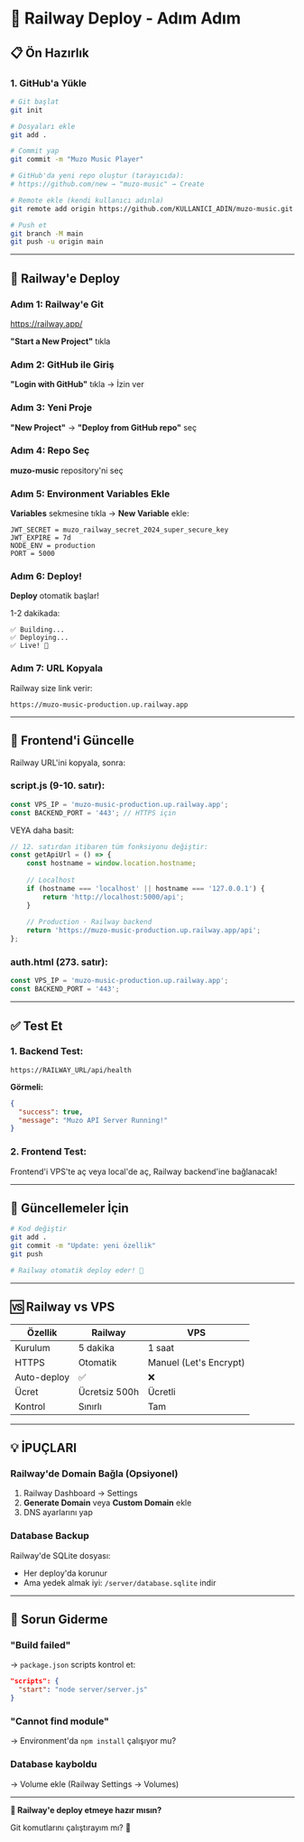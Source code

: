 # 🚂 Railway Deploy - Adım Adım

## 📋 Ön Hazırlık

### 1. GitHub'a Yükle

```bash
# Git başlat
git init

# Dosyaları ekle
git add .

# Commit yap
git commit -m "Muzo Music Player"

# GitHub'da yeni repo oluştur (tarayıcıda):
# https://github.com/new → "muzo-music" → Create

# Remote ekle (kendi kullanıcı adınla)
git remote add origin https://github.com/KULLANICI_ADIN/muzo-music.git

# Push et
git branch -M main
git push -u origin main
```

---

## 🚀 Railway'e Deploy

### Adım 1: Railway'e Git

https://railway.app/

**"Start a New Project"** tıkla

### Adım 2: GitHub ile Giriş

**"Login with GitHub"** tıkla → İzin ver

### Adım 3: Yeni Proje

**"New Project"** → **"Deploy from GitHub repo"** seç

### Adım 4: Repo Seç

**muzo-music** repository'ni seç

### Adım 5: Environment Variables Ekle

**Variables** sekmesine tıkla → **New Variable** ekle:

```
JWT_SECRET = muzo_railway_secret_2024_super_secure_key
JWT_EXPIRE = 7d
NODE_ENV = production
PORT = 5000
```

### Adım 6: Deploy!

**Deploy** otomatik başlar!

1-2 dakikada:
```
✅ Building...
✅ Deploying...
✅ Live! 🎉
```

### Adım 7: URL Kopyala

Railway size link verir:
```
https://muzo-music-production.up.railway.app
```

---

## 🔧 Frontend'i Güncelle

Railway URL'ini kopyala, sonra:

### script.js (9-10. satır):
```javascript
const VPS_IP = 'muzo-music-production.up.railway.app';
const BACKEND_PORT = '443'; // HTTPS için
```

VEYA daha basit:

```javascript
// 12. satırdan itibaren tüm fonksiyonu değiştir:
const getApiUrl = () => {
    const hostname = window.location.hostname;
    
    // Localhost
    if (hostname === 'localhost' || hostname === '127.0.0.1') {
        return 'http://localhost:5000/api';
    }
    
    // Production - Railway backend
    return 'https://muzo-music-production.up.railway.app/api';
};
```

### auth.html (273. satır):
```javascript
const VPS_IP = 'muzo-music-production.up.railway.app';
const BACKEND_PORT = '443';
```

---

## ✅ Test Et

### 1. Backend Test:
```
https://RAILWAY_URL/api/health
```

**Görmeli:**
```json
{
  "success": true,
  "message": "Muzo API Server Running!"
}
```

### 2. Frontend Test:

Frontend'i VPS'te aç veya local'de aç, Railway backend'ine bağlanacak!

---

## 🔄 Güncellemeler İçin

```bash
# Kod değiştir
git add .
git commit -m "Update: yeni özellik"
git push

# Railway otomatik deploy eder! 🎉
```

---

## 🆚 Railway vs VPS

| Özellik | Railway | VPS |
|---------|---------|-----|
| Kurulum | 5 dakika | 1 saat |
| HTTPS | Otomatik | Manuel (Let's Encrypt) |
| Auto-deploy | ✅ | ❌ |
| Ücret | Ücretsiz 500h | Ücretli |
| Kontrol | Sınırlı | Tam |

---

## 💡 İPUÇLARI

### Railway'de Domain Bağla (Opsiyonel)

1. Railway Dashboard → Settings
2. **Generate Domain** veya **Custom Domain** ekle
3. DNS ayarlarını yap

### Database Backup

Railway'de SQLite dosyası:
- Her deploy'da korunur
- Ama yedek almak iyi: `/server/database.sqlite` indir

---

## 🐛 Sorun Giderme

### "Build failed"
→ `package.json` scripts kontrol et:
```json
"scripts": {
  "start": "node server/server.js"
}
```

### "Cannot find module"
→ Environment'da `npm install` çalışıyor mu?

### Database kayboldu
→ Volume ekle (Railway Settings → Volumes)

---

**🚂 Railway'e deploy etmeye hazır mısın?** 

Git komutlarını çalıştırayım mı? 🚀

